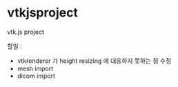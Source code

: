 # vtkjsproject
vtk.js project

할일 : 

- vtkrenderer 가 height resizing 에 대응하지 못하는 점 수정
- mesh import
- dicom import
